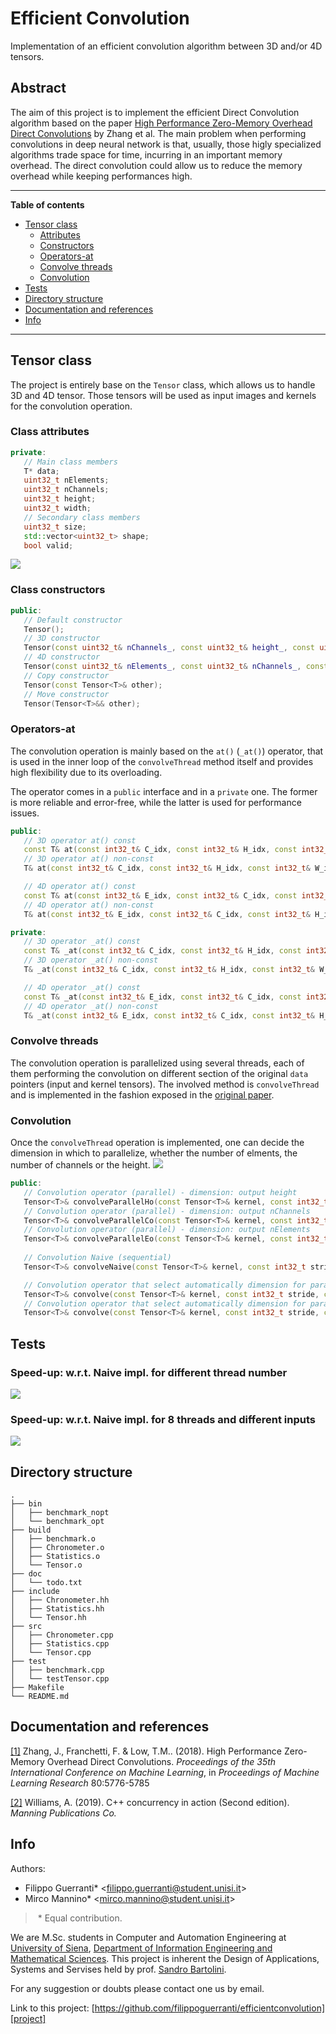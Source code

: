# Efficient Convolution
Implementation of an efficient convolution algorithm between 3D and/or 4D tensors.

## Abstract
The aim of this project is to implement the efficient Direct Convolution algorithm based on the paper [High Performance Zero-Memory Overhead Direct Convolutions][main-paper] by Zhang et al.
The main problem when performing convolutions in deep neural network is that, usually, those higly specialized algorithms trade space for time, incurring in an important memory overhead. The direct convolution could allow us to reduce the memory overhead while keeping performances high.


---
**Table of contents**

* [Tensor class](#tensor-class)
  * [Attributes](#class-attributes)
  * [Constructors](#class-constructors)
  * [Operators-at](#operators-at)
  * [Convolve threads](#convolve-threads)
  * [Convolution](#convolution)
* [Tests](#tests)
* [Directory structure](#directory-structure)
* [Documentation and references](#documentation-and-references)
* [Info](#info)

---

## Tensor class

The project is entirely base on the `Tensor` class, which allows us to handle 3D and 4D tensor. Those tensors will be used as input images and kernels for the convolution operation.

### Class attributes
```c++
private:
   // Main class members
   T* data;
   uint32_t nElements;
   uint32_t nChannels;
   uint32_t height;
   uint32_t width;
   // Secondary class members
   uint32_t size;
   std::vector<uint32_t> shape;
   bool valid;
```
![](/img/tensor_to_data.png)

### Class constructors

```c++
public:
   // Default constructor
   Tensor();
   // 3D constructor
   Tensor(const uint32_t& nChannels_, const uint32_t& height_, const uint32_t& width_, const tensor::init& init);
   // 4D constructor
   Tensor(const uint32_t& nElements_, const uint32_t& nChannels_, const uint32_t& height_, const uint32_t& width_, const tensor::init& init);
   // Copy constructor
   Tensor(const Tensor<T>& other);
   // Move constructor
   Tensor(Tensor<T>&& other);
```

### Operators-at
The convolution operation is mainly based on the `at()` (`_at()`) operator, that is used in the inner loop of the `convolveThread` method itself and provides high flexibility due to its overloading.

The operator comes in a `public` interface and in a `private` one. The former is more reliable and error-free, while the latter is used for performance issues.
```c++
public:
   // 3D operator at() const
   const T& at(const int32_t& C_idx, const int32_t& H_idx, const int32_t& W_idx) const;
   // 3D operator at() non-const
   T& at(const int32_t& C_idx, const int32_t& H_idx, const int32_t& W_idx);

   // 4D operator at() const
   const T& at(const int32_t& E_idx, const int32_t& C_idx, const int32_t& H_idx, const int32_t& W_idx) const;
   // 4D operator at() non-const
   T& at(const int32_t& E_idx, const int32_t& C_idx, const int32_t& H_idx, const int32_t& W_idx);
```
```c++
private:
   // 3D operator _at() const
   const T& _at(const int32_t& C_idx, const int32_t& H_idx, const int32_t& W_idx) const;
   // 3D operator _at() non-const
   T& _at(const int32_t& C_idx, const int32_t& H_idx, const int32_t& W_idx);

   // 4D operator _at() const
   const T& _at(const int32_t& E_idx, const int32_t& C_idx, const int32_t& H_idx, const int32_t& W_idx) const;
   // 4D operator _at() non-const
   T& _at(const int32_t& E_idx, const int32_t& C_idx, const int32_t& H_idx, const int32_t& W_idx);

```

### Convolve threads
The convolution operation is parallelized using several threads, each of them performing the convolution on different section of the original `data` pointers (input and kernel tensors). The involved method is `convolveThread` and is implemented in the fashion exposed in the [original paper](main-paper).

### Convolution
Once the `convolveThread` operation is implemented, one can decide the dimension in which to parallelize, whether the number of elments, the number of channels or the height.
![](/img/convolveThread.png)
```c++
public:
   // Convolution operator (parallel) - dimension: output height
   Tensor<T>& convolveParallelHo(const Tensor<T>& kernel, const int32_t stride, const int32_t padding, const uint32_t nThreads) const;
   // Convolution operator (parallel) - dimension: output nChannels
   Tensor<T>& convolveParallelCo(const Tensor<T>& kernel, const int32_t stride, const int32_t padding, const uint32_t nThreads) const;
   // Convolution operator (parallel) - dimension: output nElements
   Tensor<T>& convolveParallelEo(const Tensor<T>& kernel, const int32_t stride, const int32_t padding, const uint32_t nThreads) const;
   
   // Convolution Naive (sequential)
   Tensor<T>& convolveNaive(const Tensor<T>& kernel, const int32_t stride, const int32_t padding) const;

   // Convolution operator that select automatically dimension for parallelization
   Tensor<T>& convolve(const Tensor<T>& kernel, const int32_t stride, const int32_t padding, const uint32_t nThreads) const;
   // Convolution operator that select automatically dimension for parallelization and number of threads
   Tensor<T>& convolve(const Tensor<T>& kernel, const int32_t stride, const int32_t padding) const;

```


## Tests

### Speed-up: w.r.t. Naive impl. for different thread number
![](/img/results1.png)

### Speed-up: w.r.t. Naive impl. for 8 threads and different inputs
![](/img/results2.png)



## Directory structure

```
.
├── bin
│   ├── benchmark_nopt
│   └── benchmark_opt
├── build
│   ├── benchmark.o
│   ├── Chronometer.o
│   ├── Statistics.o
│   └── Tensor.o
├── doc
│   └── todo.txt
├── include
│   ├── Chronometer.hh
│   ├── Statistics.hh
│   └── Tensor.hh
├── src
│   ├── Chronometer.cpp
│   ├── Statistics.cpp
│   └── Tensor.cpp
├── test
│   ├── benchmark.cpp
│   └── testTensor.cpp
├── Makefile
└── README.md
```

## Documentation and references

[\[1\]][main-paper] Zhang, J., Franchetti, F. &amp; Low, T.M.. (2018). High Performance Zero-Memory Overhead Direct Convolutions. *Proceedings of the 35th International Conference on Machine Learning*, in *Proceedings of Machine Learning Research* 80:5776-5785

[\[2\]][concurrency-book] Williams, A. (2019). C++ concurrency in action (Second edition). *Manning Publications Co.*


## Info

Authors: 

- Filippo Guerranti* \<filippo.guerranti@student.unisi.it\>
- Mirco Mannino* \<mirco.mannino@student.unisi.it\>

> \* Equal contribution.

We are M.Sc. students in Computer and Automation Engineering at [University of Siena][unisi], [Department of Information Engineering and Mathematical Sciences][diism]. This project is inherent the Design of Applications, Systems and Servises held by prof. [Sandro Bartolini][bartolini].

For any suggestion or doubts please contact one us by email.

Link to this project: [https://github.com/filippoguerranti/efficientconvolution][project]



[main-paper]: http://proceedings.mlr.press/v80/zhang18d/zhang18d.pdf
[concurrency-book]: https://www.manning.com/books/c-plus-plus-concurrency-in-action-second-edition

[project]: https://github.com/filippoguerranti/efficientconvolution
[unisi]: https://www.unisi.it/
[diism]: https://www.diism.unisi.it/it
[bartolini]: http://frankie.dii.unisi.it/sandroHome/
